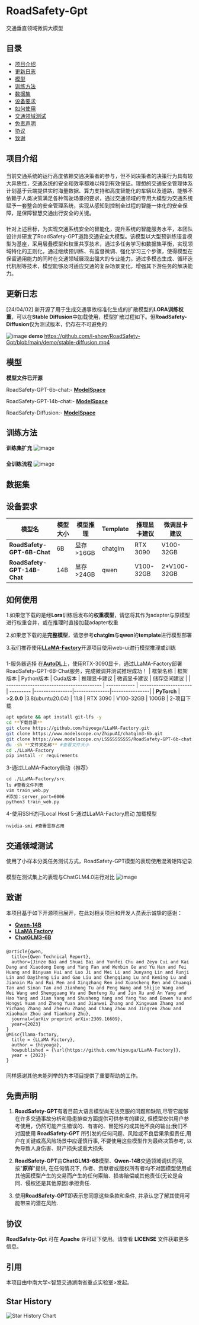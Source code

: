 # RoadSafety-Gpt
交通垂直领域微调大模型

## 目录

- [项目介绍](#项目介绍)
- [更新日志](#更新日志)
- [模型](#模型)
- [训练方法](#训练方法)
- [数据集](#数据集)
- [设备要求](#设备要求)
- [如何使用](#如何使用)
- [交通领域测试](#交通领域测试)
- [免责声明](#免责声明)
- [协议](#协议)
- [致谢](#致谢)


## 项目介绍
###
当前交通系统的运行高度依赖交通决策者的参与，但不同决策者的决策行为具有较大异质性，交通系统的安全和效率都难以得到有效保证。理想的交通安全管理体系计划基于云端提供实时海量数据、算力支持和高度智能化的车辆以及道路，能够不依赖于人类决策满足各种驾驶场景的要求，通过交通领域的专用大模型为交通系统赋予一套整合的安全管理系统，实现从感知到控制全过程的智能一体化的安全保障，是保障智慧交通出行安全的关键。
###
针对上述目标，为实现交通系统安全的智能化，提升系统的智能服务水平，本团队设计并研发了RoadSafety-GPT道路交通安全大模型。该模型以大型预训练语言模型为基座，采用层叠模型和权重共享技术，通过多任务学习和数据集平衡，实现领域特化的正则化，通过继续预训练、有监督微调、强化学习三个步骤，使得模型在保留通用能力的同时在交通领域展现出强大的专业能力。通过多模态生成、循环迭代机制等技术，模型能够及时适应交通的复杂场景变化，增强其下游任务的解决能力。
###
## 更新日志
[24/04/02] 新开源了用于生成交通事故标准化生成的扩散模型的**LORA训练权重**，可以在**Stable Diffusion**中加载使用，模型扩散过程如下。但**RoadSafety-Diffusion**仅为测试版本，仍存在不可避免的

![image](https://github.com/l-show/RoadSafety-Gpt/blob/main/assets/model9(3).jpeg)
**demo**
https://github.com/l-show/RoadSafety-Gpt/blob/main/demo/stable-diffusion.mp4
###
## 模型
**模型文件已开源**

RoadSafety-GPT-6b-chat:- [**ModelSpace**](https://modelscope.cn/models/LSSSSSSSSSS/RoadSafety-GPT-6b-chat/files)

RoadSafety-GPT-14b-chat:- [**ModelSpace**](https://modelscope.cn/models/LSSSSSSSSSS/RoadSafety-GPT-14b-chat/files)

RoadSafety-Diffusion:- [**ModelSpace**](https://www.modelscope.cn/models/LSSSSSSSSSS/RoadSafety-Diffusion/files)
###
## 训练方法
**训练集扩充**
![image](https://github.com/l-show/RoadSafety_Gpt-14b/blob/main/assets/%E6%95%B0%E6%8D%AE%E6%89%A9%E5%85%85.png)
###
**全训练流程**
![image](https://github.com/l-show/RoadSafety_Gpt-14b/blob/main/assets/%E8%AE%AD%E7%BB%83%E6%B5%81%E7%A8%8B.png)
###
## 数据集
###
## 设备要求
| 模型名                                   | 模型大小     | 模型推理       | Template  | 推理显卡建议   |  微调显卡建议 |
| ---------------------------------------- | ------------ | --------------- | --------- |----------------|---------------|
| **RoadSafety-GPT-6B-Chat**               | 6B           |显存>16GB        | chatglm   |    RTX 3090    | V100-32GB     |
| **RoadSafety-GPT-14B-Chat**              | 14B          | 显存>24GB       | qwen      |    V100-32GB   | 2*V100-32GB   |

###
## 如何使用
1.如果您下载的是经**Lora**训练后发布的**权重模型**，请您将其作为adapter与原模型进行权重合并，或在推理时直接加载adapter权重

2.如果您下载的是**完整模型**，请您参考**chatglm**与**qwen**的**template**进行模型部署

3.我们推荐使用[**LLaMA-Factory**](https://github.com/hiyouga/LLaMA-Factory)开源项目使用web-ui进行模型推理或训练
###
1-服务器选择
在[**AutoDL**](https://www.autodl.com/)上，使用RTX-3090显卡，通过LLaMA-Factory部署RoadSafety-GPT-6B-Chat服务，完成微调并测试推理成功！
| 框架名称                                  | 框架版本     |  Python版本            | Cuda版本   | 推理显卡建议   |  微调显卡建议   |  储存空间建议  |
| ---------------------------------------- | ------------ | ---------------------- | --------- |----------------|---------------|----------------|
| **PyTorch**                              | >**2.0.0**   |3.8(ubuntu20.04)        |     11.8  |    RTX 3090    | V100-32GB     |    100GB       |
2-项目下载
```bash
apt update && apt install git-lfs -y
cd **下载目录**
git clone https://github.com/hiyouga/LLaMA-Factory.git
git clone https://www.modelscope.cn/ZhipuAI/chatglm3-6b.git
git clone https://www.modelscope.cn/LSSSSSSSSSS/RoadSafety-GPT-6b-chat.git
du -sh **文件夹名称** #查看文件大小
cd ./LLaMA-Factory
pip install -r requirements
```
3-通过LLaMA-Factory启动（推荐）
```
cd ./LLaMA-Factory/src
ls #查看文件列表
vim train_web.py
#添加：server_port=6006
python3 train_web.py
```
4-使用SSH访问Local Host
5-通过LLaMA-Factory启动
加载模型
```
nvidia-smi #查看显存占用
```
###
## 交通领域测试
使用了小样本分类任务测试方式，RoadSafety-GPT模型的表现使用混淆矩阵记录

###
模型在测试集上的表现与ChatGLM4.0进行对比
![image](https://github.com/l-show/RoadSafety_Gpt-14b/blob/main/assets/%E5%AF%B9%E6%AF%94.png)
## 致谢

本项目基于如下开源项目展开，在此对相关项目和开发人员表示诚挚的感谢：

- [**Qwen-14B**](https://github.com/QwenLM/Qwen?tab=readme-ov-file)
- [**LLaMA Factory**](https://github.com/hiyouga/LLaMA-Factory?tab=readme-ov-file)
- [**ChatGLM3-6B**](https://github.com/THUDM/ChatGLM3)
###
```
@article{qwen,
  title={Qwen Technical Report},
  author={Jinze Bai and Shuai Bai and Yunfei Chu and Zeyu Cui and Kai Dang and Xiaodong Deng and Yang Fan and Wenbin Ge and Yu Han and Fei Huang and Binyuan Hui and Luo Ji and Mei Li and Junyang Lin and Runji Lin and Dayiheng Liu and Gao Liu and Chengqiang Lu and Keming Lu and Jianxin Ma and Rui Men and Xingzhang Ren and Xuancheng Ren and Chuanqi Tan and Sinan Tan and Jianhong Tu and Peng Wang and Shijie Wang and Wei Wang and Shengguang Wu and Benfeng Xu and Jin Xu and An Yang and Hao Yang and Jian Yang and Shusheng Yang and Yang Yao and Bowen Yu and Hongyi Yuan and Zheng Yuan and Jianwei Zhang and Xingxuan Zhang and Yichang Zhang and Zhenru Zhang and Chang Zhou and Jingren Zhou and Xiaohuan Zhou and Tianhang Zhu},
  journal={arXiv preprint arXiv:2309.16609},
  year={2023}
}
@Misc{llama-factory,
  title = {LLaMA Factory},
  author = {hiyouga},
  howpublished = {\url{https://github.com/hiyouga/LLaMA-Factory}},
  year = {2023}
}
```
###
同样感谢其他未能列举的为本项目提供了重要帮助的工作。
## 免责声明

1. **RoadSafety-GPT**有着目前大语言模型尚无法克服的问题和缺陷,尽管它能够在许多交通事故分析和隐患排查方面提供可供参考的建议, 但模型仅供用户参考使用，仍然可能产生错误的、有害的、冒犯性的或其他不良的输出;我们不对因使用 **RoadSafety-GPT** 所引发的任何问题、风险或不良后果承担责任,用户在关键或高风险场景中应谨慎行事, 不要使用这些模型作为最终决策参考, 以免导致人身伤害、财产损失或重大损失.

2. **RoadSafety-GPT**由**ChatGLM3-6B**模型、**Qwen-14B**交通领域调优而得, 按"**原样**"提供, 在任何情况下, 作者、贡献者或版权所有者均不对因模型使用或其他因模型产生的交易而产生的任何索赔、损害赔偿或其他责任(无论是合同、侵权还是其他原因)承担责任.

3. 使用**RoadSafety-GPT**即表示您同意这些条款和条件, 并承认您了解其使用可能带来的潜在风险. 

## 协议
**RoadSafety-Gpt** 可在 **Apache** 许可证下使用。请查看 **LICENSE** 文件获取更多信息。
## 引用
本项目由中南大学<智慧交通湖南省重点实验室>发起。
## Star History
![Star History Chart](https://api.star-history.com/svg?repos=l-show/RoadSafety-GPT&type=Date)
